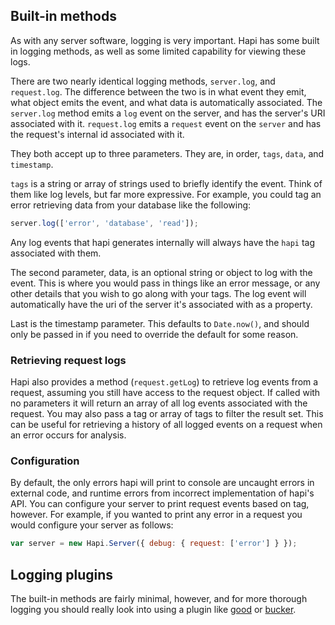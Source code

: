 ## Built-in methods

As with any server software, logging is very important. Hapi has some built in logging methods, as well as some limited capability for viewing these logs.

There are two nearly identical logging methods, `server.log`, and `request.log`. The difference between the two is in what event they emit, what object emits the event, and what data is automatically associated. The `server.log` method emits a `log` event on the server, and has the server's URI associated with it. `request.log` emits a `request` event on the `server` and has the request's internal id associated with it.

They both accept up to three parameters. They are, in order, `tags`, `data`, and `timestamp`.

`tags` is a string or array of strings used to briefly identify the event. Think of them like log levels, but far more expressive. For example, you could tag an error retrieving data from your database like the following:

```javascript
server.log(['error', 'database', 'read']);
```

Any log events that hapi generates internally will always have the `hapi` tag associated with them.

The second parameter, data, is an optional string or object to log with the event. This is where you would pass in things like an error message, or any other details that you wish to go along with your tags. The log event will automatically have the uri of the server it's associated with as a property.

Last is the timestamp parameter. This defaults to `Date.now()`, and should only be passed in if you need to override the default for some reason.

### Retrieving request logs

Hapi also provides a method (`request.getLog`) to retrieve log events from a request, assuming you still have access to the request object. If called with no parameters it will return an array of all log events associated with the request. You may also pass a tag or array of tags to filter the result set. This can be useful for retrieving a history of all logged events on a request when an error occurs for analysis.

### Configuration

By default, the only errors hapi will print to console are uncaught errors in external code, and runtime errors from incorrect implementation of hapi's API. You can configure your server to print request events based on tag, however. For example, if you wanted to print any error in a request you would configure your server as follows:

```javascript
var server = new Hapi.Server({ debug: { request: ['error'] } });
```

## Logging plugins

The built-in methods are fairly minimal, however, and for more thorough logging you should really look into using a plugin like [good](https://github.com/hapijs/good) or [bucker](https://github.com/nlf/bucker).
